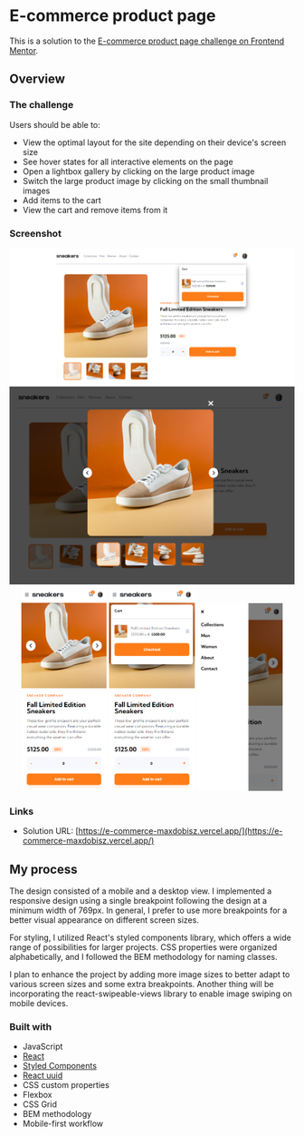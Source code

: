 # E-commerce product page

This is a solution to the [E-commerce product page challenge on Frontend Mentor](https://www.frontendmentor.io/challenges/ecommerce-product-page-UPsZ9MJp6). 

## Overview

### The challenge

Users should be able to:

- View the optimal layout for the site depending on their device's screen size
- See hover states for all interactive elements on the page
- Open a lightbox gallery by clicking on the large product image
- Switch the large product image by clicking on the small thumbnail images
- Add items to the cart
- View the cart and remove items from it

### Screenshot
<div align="center">
  <img src="./public/screenshots/screenshot-dt.png">
  <img src="./public/screenshots/screenshot-slider.png">
  <img src="./public/screenshots/screenshot-mob.png" style="width: 30%">
  <img src="./public/screenshots/screenshot-mob-crtact.png" style="width: 30%">
  <img src="./public/screenshots/screenshot-mob-sldact.png" style="width: 30%">
</div>

### Links

- Solution URL: [https://e-commerce-maxdobisz.vercel.app/](https://e-commerce-maxdobisz.vercel.app/)

## My process
The design consisted of a mobile and a desktop view. I implemented a responsive design using a single breakpoint following the design at a minimum width of 769px. In general, I prefer to use more breakpoints for a better visual appearance on different screen sizes.

For styling, I utilized React's styled components library, which offers a wide range of possibilities for larger projects. CSS properties were organized alphabetically, and I followed the BEM methodology for naming classes.

I plan to enhance the project by adding more image sizes to better adapt to various screen sizes and some extra breakpoints.  Another thing will be incorporating the react-swipeable-views library to enable image swiping on mobile devices.

### Built with
- JavaScript
- [React](https://reactjs.org/)
- [Styled Components](https://styled-components.com/)
- [React uuid](https://www.npmjs.com/package/react-uuid)
- CSS custom properties
- Flexbox
- CSS Grid
- BEM methodology
- Mobile-first workflow


